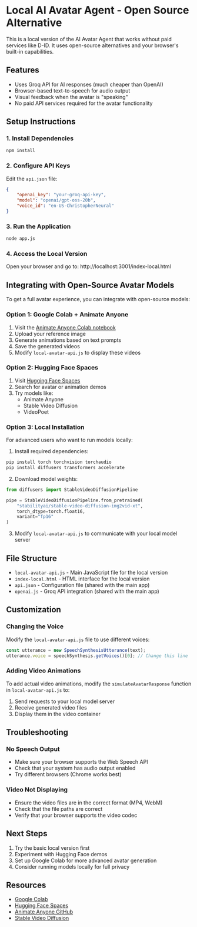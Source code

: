 # Local AI Avatar Agent - Open Source Alternative

This is a local version of the AI Avatar Agent that works without paid services like D-ID. It uses open-source alternatives and your browser's built-in capabilities.

## Features

- Uses Groq API for AI responses (much cheaper than OpenAI)
- Browser-based text-to-speech for audio output
- Visual feedback when the avatar is "speaking"
- No paid API services required for the avatar functionality

## Setup Instructions

### 1. Install Dependencies
```bash
npm install
```

### 2. Configure API Keys
Edit the `api.json` file:
```json
{
    "openai_key": "your-groq-api-key",
    "model": "openai/gpt-oss-20b",
    "voice_id": "en-US-ChristopherNeural"
}
```

### 3. Run the Application
```bash
node app.js
```

### 4. Access the Local Version
Open your browser and go to:
http://localhost:3001/index-local.html

## Integrating with Open-Source Avatar Models

To get a full avatar experience, you can integrate with open-source models:

### Option 1: Google Colab + Animate Anyone
1. Visit the [Animate Anyone Colab notebook](https://colab.research.google.com/)
2. Upload your reference image
3. Generate animations based on text prompts
4. Save the generated videos
5. Modify `local-avatar-api.js` to display these videos

### Option 2: Hugging Face Spaces
1. Visit [Hugging Face Spaces](https://huggingface.co/spaces)
2. Search for avatar or animation demos
3. Try models like:
   - Animate Anyone
   - Stable Video Diffusion
   - VideoPoet

### Option 3: Local Installation
For advanced users who want to run models locally:

1. Install required dependencies:
```bash
pip install torch torchvision torchaudio
pip install diffusers transformers accelerate
```

2. Download model weights:
```python
from diffusers import StableVideoDiffusionPipeline

pipe = StableVideoDiffusionPipeline.from_pretrained(
    "stabilityai/stable-video-diffusion-img2vid-xt",
    torch_dtype=torch.float16,
    variant="fp16"
)
```

3. Modify `local-avatar-api.js` to communicate with your local model server

## File Structure

- `local-avatar-api.js` - Main JavaScript file for the local version
- `index-local.html` - HTML interface for the local version
- `api.json` - Configuration file (shared with the main app)
- `openai.js` - Groq API integration (shared with the main app)

## Customization

### Changing the Voice
Modify the `local-avatar-api.js` file to use different voices:
```javascript
const utterance = new SpeechSynthesisUtterance(text);
utterance.voice = speechSynthesis.getVoices()[0]; // Change this line
```

### Adding Video Animations
To add actual video animations, modify the `simulateAvatarResponse` function in `local-avatar-api.js` to:
1. Send requests to your local model server
2. Receive generated video files
3. Display them in the video container

## Troubleshooting

### No Speech Output
- Make sure your browser supports the Web Speech API
- Check that your system has audio output enabled
- Try different browsers (Chrome works best)

### Video Not Displaying
- Ensure the video files are in the correct format (MP4, WebM)
- Check that the file paths are correct
- Verify that your browser supports the video codec

## Next Steps

1. Try the basic local version first
2. Experiment with Hugging Face demos
3. Set up Google Colab for more advanced avatar generation
4. Consider running models locally for full privacy

## Resources

- [Google Colab](https://colab.research.google.com/)
- [Hugging Face Spaces](https://huggingface.co/spaces)
- [Animate Anyone GitHub](https://github.com/open-mmlab/AnimateAnyone)
- [Stable Video Diffusion](https://stability.ai/blog/stable-video-diffusion-model)